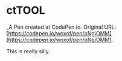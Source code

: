 # ctTOOL
 _A Pen created at CodePen.io. Original URL: [https://codepen.io/woxof/pen/oNgjOMM](https://codepen.io/woxof/pen/oNgjOMM).

 This is really silly.